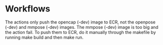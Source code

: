 # Workflows

The actions only push the opencap (-dev) image to ECR, not the openpose (-dev) and mmpose (-dev) images.
The mmpose (-dev) image is too big and the action fail. To push them to ECR, do it manually through the makefile by running make build and then make run.